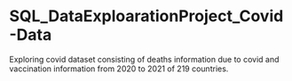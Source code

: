 # SQL_DataExploarationProject_Covid-Data
Exploring covid dataset consisting of deaths information due to covid and vaccination information from 2020 to 2021 of 219 countries.
